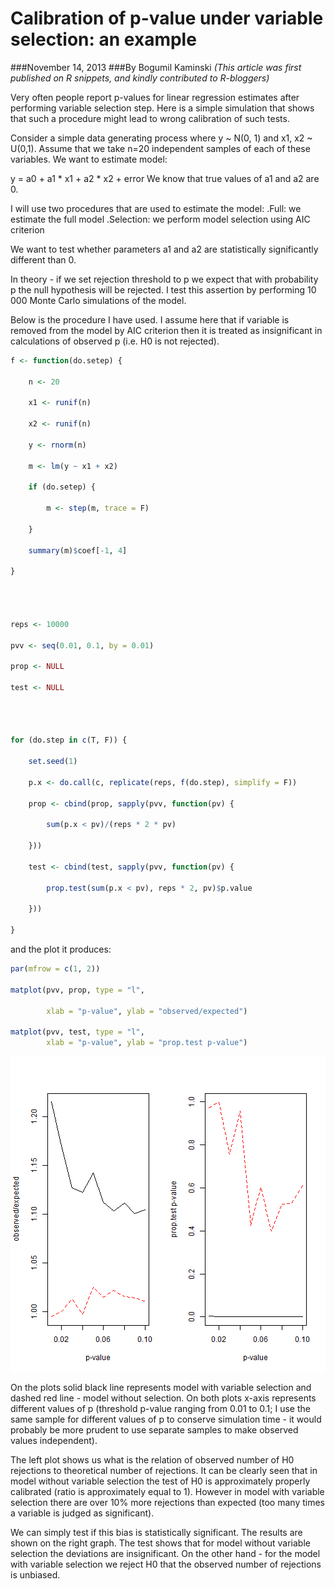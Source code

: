Calibration of p-value under variable selection: an example
========================================================
###November 14, 2013
###By Bogumil Kaminski
*(This article was first published on  R snippets, and kindly contributed to R-bloggers)* 

Very often people report p-values for linear regression estimates after performing variable selection step. Here is a simple simulation that shows that such a procedure might lead to wrong calibration of such tests.

Consider a simple data generating process where y ~ N(0, 1) and x1, x2 ~ U(0,1). Assume that we take n=20 independent samples of each of these variables.
We want to estimate model:

y = a0 + a1 * x1 + a2 * x2 + error
We know that true values of a1 and a2 are 0.

I will use two procedures that are used to estimate the model:
.Full: we estimate the full model
.Selection: we perform model selection using AIC criterion

We want to test whether parameters a1 and a2 are statistically significantly different than 0. 

In theory - if we set rejection threshold to p we expect that with probability p the null hypothesis will be rejected. I test this assertion by performing 10 000 Monte Carlo simulations of the model.

Below is the procedure I have used. I assume here that if variable is removed from the model by AIC criterion then it is treated as insignificant in calculations of observed p (i.e. H0 is not rejected).



```r
f <- function(do.setep) {
    
    n <- 20
    
    x1 <- runif(n)
    
    x2 <- runif(n)
    
    y <- rnorm(n)
    
    m <- lm(y ~ x1 + x2)
    
    if (do.setep) {
        
        m <- step(m, trace = F)
        
    }
    
    summary(m)$coef[-1, 4]
    
}




reps <- 10000

pvv <- seq(0.01, 0.1, by = 0.01)

prop <- NULL

test <- NULL




for (do.step in c(T, F)) {
    
    set.seed(1)
    
    p.x <- do.call(c, replicate(reps, f(do.step), simplify = F))
    
    prop <- cbind(prop, sapply(pvv, function(pv) {
        
        sum(p.x < pv)/(reps * 2 * pv)
        
    }))
    
    test <- cbind(test, sapply(pvv, function(pv) {
        
        prop.test(sum(p.x < pv), reps * 2, pv)$p.value
        
    }))
    
}
```

and the plot it produces:

```r
par(mfrow = c(1, 2))

matplot(pvv, prop, type = "l",

        xlab = "p-value", ylab = "observed/expected")

matplot(pvv, test, type = "l",
        xlab = "p-value", ylab = "prop.test p-value")
```

![plot of chunk unnamed-chunk-2](figure/unnamed-chunk-2.png) 




On the plots solid black line represents model with variable selection and dashed red line - model without selection. On both plots x-axis represents different values of p (threshold p-value ranging from 0.01 to 0.1; I use the same sample for different values of p to conserve simulation time - it would probably be more prudent to use separate samples to make observed values independent).

The left plot shows us what is the relation of observed number of H0 rejections to theoretical number of rejections. It can be clearly seen that in model without variable selection the test of H0 is approximately properly calibrated (ratio is approximately equal to 1). However in model with variable selection there are over 10% more rejections than expected (too many times a variable is judged as significant).

We can simply test if this bias is statistically significant. The results are shown on the right graph. The test shows that for model without variable selection the deviations are insignificant. On the other hand - for the model with variable selection we reject H0 that the observed number of rejections is unbiased.

